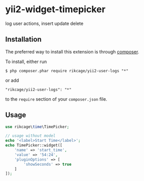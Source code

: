 yii2-widget-timepicker
======================

log user actions, insert update delete

## Installation

The preferred way to install this extension is through [composer](http://getcomposer.org/download/).

To install, either run

```
$ php composer.phar require rikcage/yii2-user-logs "*"
```

or add

```
"rikcage/yii2-user-logs": "*"
```

to the ```require``` section of your `composer.json` file.

## Usage

```php
use rikcage\time\TimePicker;

// usage without model
echo '<label>Start Time</label>';
echo TimePicker::widget([
	'name' => 'start_time', 
	'value' => '54:24',
	'pluginOptions' => [
		'showSeconds' => true
	]
]);
```
